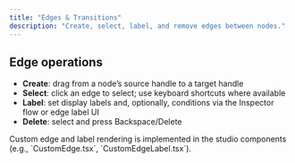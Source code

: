 ```yaml
---
title: "Edges & Transitions"
description: "Create, select, label, and remove edges between nodes."
---
```


## Edge operations

- **Create**: drag from a node’s source handle to a target handle
- **Select**: click an edge to select; use keyboard shortcuts where available
- **Label**: set display labels and, optionally, conditions via the Inspector flow or edge label UI
- **Delete**: select and press Backspace/Delete

<Info>
Custom edge and label rendering is implemented in the studio components (e.g., `CustomEdge.tsx`, `CustomEdgeLabel.tsx`).
</Info>
